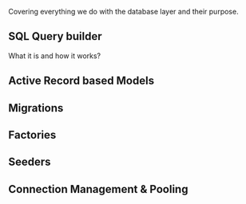 Covering everything we do with the database layer and their purpose.

## SQL Query builder

What it is and how it works?

## Active Record based Models

## Migrations

## Factories

## Seeders

## Connection Management & Pooling
